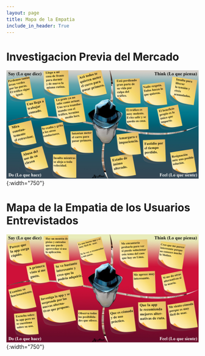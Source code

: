 ```yaml
---
layout: page
title: Mapa de la Empatia
include_in_header: True
---
```


# Investigacion Previa del Mercado
![Mapa de la Empatia](../assets/empatia1.jpg){:width="750"}


# Mapa de la Empatia de los Usuarios Entrevistados
![Mapa de la Empatia](../assets/empatia2.jpg){:width="750"}

